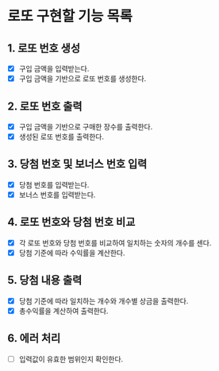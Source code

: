 # 로또 구현할 기능 목록

## 1. 로또 번호 생성

- [X] 구입 금액을 입력받는다.
- [X] 구입 금액을 기반으로 로또 번호를 생성한다.

## 2. 로또 번호 출력

- [X] 구입 금액을 기반으로 구매한 장수를 출력한다.
- [X] 생성된 로또 번호를 출력한다.

## 3. 당첨 번호 및 보너스 번호 입력

- [X] 당첨 번호를 입력받는다.
- [X] 보너스 번호를 입력받는다.

## 4. 로또 번호와 당첨 번호 비교

- [X] 각 로또 번호와 당첨 번호를 비교하여 일치하는 숫자의 개수를 센다.
- [X] 당첨 기준에 따라 수익률을 계산한다.

## 5. 당첨 내용 출력

- [X] 당첨 기준에 따라 일치하는 개수와 개수별 상금을 출력한다.
- [X] 총수익률을 계산하여 출력한다.

## 6. 에러 처리

- [ ] 입력값이 유효한 범위인지 확인한다.

